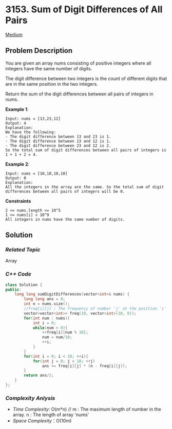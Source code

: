 # 3153. Sum of Digit Differences of All Pairs
[Medium](https://leetcode.com/problems/sum-of-digit-differences-of-all-pairs/description/)

## Problem Description

You are given an array nums consisting of positive integers where all integers have the same number of digits.

The digit difference between two integers is the count of different digits that are in the same position in the two integers.

Return the sum of the digit differences between all pairs of integers in nums.


**Example 1**:
```
Input: nums = [13,23,12]
Output: 4
Explanation:
We have the following:
- The digit difference between 13 and 23 is 1.
- The digit difference between 13 and 12 is 1.
- The digit difference between 23 and 12 is 2.
So the total sum of digit differences between all pairs of integers is 1 + 1 + 2 = 4.
```
**Example 2**:
```
Input: nums = [10,10,10,10]
Output: 0
Explanation:
All the integers in the array are the same. So the total sum of digit differences between all pairs of integers will be 0.
```


**Constraints**
```
2 <= nums.length <= 10^5
1 <= nums[i] < 10^9
All integers in nums have the same number of digits.

```

## Solution

### _Related Topic_
   Array

### _C++ Code_
```cpp
class Solution {
public:
    long long sumDigitDifferences(vector<int>& nums) {
        long long ans = 0;
        int n = nums.size();
        //freq[i][j] : The frequency of number 'j' at the position 'i'
        vector<vector<int>> freq(10, vector<int>(10, 0));
        for(int num : nums){
            int i = 0;
            while(num > 0){
                ++freq[i][num % 10];
                num = num/10;
                ++i;
            }
        }
        for(int i = 0; i < 10; ++i){
            for(int j = 0; j < 10; ++j)
                ans += freq[i][j] * (n - freq[i][j]);
        }
        return ans/2;
    }
};
```

### _Complexity Anlysis_
- _Time Complexity_: O(m*n)  // m : The maximum length of number in the array. n : The length of array 'nums'
- _Space Complexity_：O(10m)
